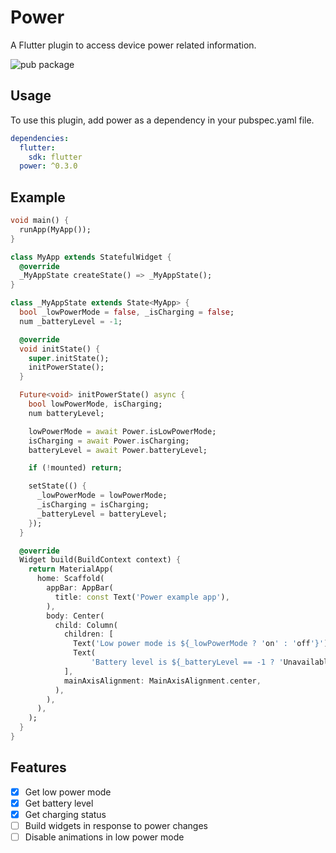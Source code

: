 # Power

A Flutter plugin to access device power related information.

![pub package](https://img.shields.io/pub/v/power.svg)

## Usage

To use this plugin, add power as a dependency in your pubspec.yaml file.

``` yaml
dependencies:
  flutter:
    sdk: flutter
  power: ^0.3.0
```

## Example

``` dart
void main() {
  runApp(MyApp());
}

class MyApp extends StatefulWidget {
  @override
  _MyAppState createState() => _MyAppState();
}

class _MyAppState extends State<MyApp> {
  bool _lowPowerMode = false, _isCharging = false;
  num _batteryLevel = -1;

  @override
  void initState() {
    super.initState();
    initPowerState();
  }

  Future<void> initPowerState() async {
    bool lowPowerMode, isCharging;
    num batteryLevel;

    lowPowerMode = await Power.isLowPowerMode;
    isCharging = await Power.isCharging;
    batteryLevel = await Power.batteryLevel;

    if (!mounted) return;

    setState(() {
      _lowPowerMode = lowPowerMode;
      _isCharging = isCharging;
      _batteryLevel = batteryLevel;
    });
  }

  @override
  Widget build(BuildContext context) {
    return MaterialApp(
      home: Scaffold(
        appBar: AppBar(
          title: const Text('Power example app'),
        ),
        body: Center(
          child: Column(
            children: [
              Text('Low power mode is ${_lowPowerMode ? 'on' : 'off'}'),
              Text(
                  'Battery level is ${_batteryLevel == -1 ? 'Unavailable' : _batteryLevel} and is ${_isCharging ? 'Charging' : 'Discharging'}'),
            ],
            mainAxisAlignment: MainAxisAlignment.center,
          ),
        ),
      ),
    );
  }
}
```

## Features

- [x] Get low power mode
- [x] Get battery level
- [x] Get charging status
- [ ] Build widgets in response to power changes
- [ ] Disable animations in low power mode

